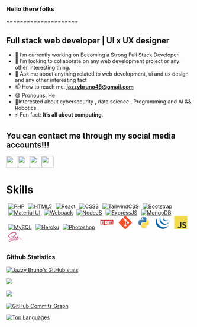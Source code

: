 ### Hello there folks

=====================

Full stack web developer | UI x UX designer
----------------------------------------------


- 🔭 I’m currently working on Becoming a Strong Full Stack Developer
- 👯 I’m looking to collaborate on any web development project or any other interesting thing.
- 💬 Ask me about anything related to web development, ui and ux design and any other interesting fact
- 📫 How to reach me: **jazzybruno45@gmail.com**
- 😄 Pronouns: He
- 🔬Interested about cybersecurity , data science , Programming and AI && Robotics
- ⚡ Fun fact: **It’s all about computing**.


You can contact me through my social media accounts!!!
------------------------------------------------------

<div style='display:flex;'>
  <a style='margin-5px;' href="https://www.linkedin.com/in/jazzy-bruno-b9861a225/" target="_blank" rel="noreferrer"><img src="https://raw.githubusercontent.com/danielcranney/readme-generator/main/public/icons/socials/linkedin.svg" width="32" height="32" /></a>
<a style='margin-5px;' href="https://www.facebook.com/jazzibruno.dushimiyimana" target="_blank" rel="noreferrer"><img src="https://raw.githubusercontent.com/danielcranney/readme-generator/main/public/icons/socials/facebook.svg" width="32" height="32" /></a>
<a style='margin-5px;' href="https://www.github.com/jazzybruno" target="_blank" rel="noreferrer"><img src="https://raw.githubusercontent.com/danielcranney/readme-generator/main/public/icons/socials/github.svg" width="32" height="32" /></a>
<a style='margin-5px;' href="https://www.instagram.com/bruno_jazzy/" target="_blank" rel="noreferrer"><img src="https://upload.wikimedia.org/wikipedia/commons/thumb/e/e7/Instagram_logo_2016.svg/768px-Instagram_logo_2016.svg.png" width="32" height="32" /></a>
</div>





Skills
================
<div style='display:block'>
<p align="left">
<a style="margin:5px;" href="https://www.php.net/" target="_blank" rel="noreferrer"><img src="https://cdn.jsdelivr.net/gh/devicons/devicon/icons/php/php-plain.svg" width="36" height="36" alt="PHP" /></a><a style="margin:5px;" href="https://developer.mozilla.org/en-US/docs/Glossary/HTML5" target="_blank" rel="noreferrer"><img src="https://cdn.jsdelivr.net/gh/devicons/devicon/icons/html5/html5-plain.svg" width="36" height="36" alt="HTML5" /></a><a style="margin:5px;" href="https://reactjs.org/" target="_blank" rel="noreferrer"><img src="https://cdn.jsdelivr.net/gh/devicons/devicon/icons/react/react-original.svg" width="36" height="36" alt="React" /></a><a style="margin:5px;" href="https://www.w3.org/TR/CSS/#css" target="_blank" rel="noreferrer"><img src="https://cdn.jsdelivr.net/gh/devicons/devicon/icons/css3/css3-plain.svg" width="36" height="36" alt="CSS3" /></a><a style="margin:5px;" href="https://tailwindcss.com/" target="_blank" rel="noreferrer"><img src="https://cdn.jsdelivr.net/gh/devicons/devicon/icons/tailwindcss/tailwindcss-plain.svg" width="36" height="36" alt="TailwindCSS" /></a><a style="margin:5px;" href="https://getbootstrap.com/" target="_blank" rel="noreferrer"><img src="https://cdn.jsdelivr.net/gh/devicons/devicon/icons/bootstrap/bootstrap-plain.svg" width="36" height="36" alt="Bootstrap" /></a><a style="margin:5px;" href="https://mui.com/" target="_blank" rel="noreferrer"><img src="https://cdn.jsdelivr.net/gh/devicons/devicon/icons/materialui/materialui-original.svg" width="36" height="36" alt="Material UI" /></a><a style="margin:5px;" href="https://webpack.js.org/" target="_blank" rel="noreferrer"><img src="https://cdn.jsdelivr.net/gh/devicons/devicon/icons/webpack/webpack-original.svg" width="36" height="36" alt="Webpack" /></a><a style="margin:5px;" href="https://nodejs.org/en/" target="_blank" rel="noreferrer"><img src="https://cdn.jsdelivr.net/gh/devicons/devicon/icons/nodejs/nodejs-original.svg" width="36" height="36" alt="NodeJS" /></a><a style="margin:5px;" href="https://expressjs.com/" target="_blank" rel="noreferrer"><img src="https://cdn.jsdelivr.net/gh/devicons/devicon/icons/express/express-original.svg" width="36" height="36" alt="ExpressJS" /></a><a style="margin:5px;" href="https://www.mongodb.com/" target="_blank" rel="noreferrer"><img src="https://cdn.jsdelivr.net/gh/devicons/devicon/icons/mongodb/mongodb-original.svg" width="36" height="36" alt="MongoDB" /></a><a style="margin:5px;" href="https://www.mysql.com/" target="_blank" rel="noreferrer"><img src="https://cdn.jsdelivr.net/gh/devicons/devicon/icons/mysql/mysql-original.svg" width="36" height="36" alt="MySQL" /></a><a style="margin:5px;" href="https://www.heroku.com/" target="_blank" rel="noreferrer"><img src="https://cdn.jsdelivr.net/gh/devicons/devicon/icons/heroku/heroku-original.svg" width="36" height="36" alt="Heroku" /></a><a style="margin:5px;" href="https://www.adobe.com/uk/products/photoshop.html" target="_blank" rel="noreferrer"><img src="https://cdn.jsdelivr.net/gh/devicons/devicon/icons/photoshop/photoshop-plain.svg" width="36" height="36" alt="Photoshop" /></a>
  <a style="margin:5px;" href="#" target="_blank" rel="noreferrer"><img src="https://github.com/devicons/devicon/blob/v2.15.1/icons/npm/npm-original-wordmark.svg" width="36" height="36" alt="NPM" /></a>
    <a style="margin:5px;" href="#" target="_blank" rel="noreferrer"><img src="https://github.com/devicons/devicon/blob/v2.15.1/icons/git/git-original.svg" width="36" height="36" alt="Git" /></a>
  <a style="margin:5px;" href="#" target="_blank" rel="noreferrer"><img src="https://github.com/devicons/devicon/blob/v2.15.1/icons/python/python-original.svg" width="36" height="36" alt="Python" /></a>
  <a style="margin:5px;" href="#" target="_blank" rel="noreferrer"><img src="https://github.com/devicons/devicon/blob/master/icons/jquery/jquery-original.svg" width="36" height="36" alt="jQuery" /></a>
    <a style="margin:5px;" href="#" target="_blank" rel="noreferrer"><img src="https://github.com/devicons/devicon/blob/master/icons/javascript/javascript-original.svg" width="36" height="36" alt="Javascript" /></a>
      <a style="margin:5px;" href="#" target="_blank" rel="noreferrer"><img src="https://github.com/devicons/devicon/blob/master/icons/sass/sass-original.svg" width="36" height="36" alt="jQuery" /></a>
</p>
</div>
  

### Github Statistics

<a href="http://www.github.com/jazzybruno"><img src="https://github-readme-stats.vercel.app/api?username=jazzybruno&show_icons=true&hide=&count_private=true&title_color=0075ff&text_color=000&icon_color=white&bg_color=fff&hide_border=true&show_icons=true" alt="Jazzy Bruno's GitHub stats" /></a>

  <a href="http://www.github.com/jazzybruno"><img src="https://github-profile-trophy.vercel.app/?username=jazzybruno" /></a>


<a href="http://www.github.com/jazzybruno"><img src="https://github-readme-streak-stats.herokuapp.com/?user=jazzybruno&stroke=ffffff&background=fff&ring=0075ff&fire=0075ff&currStreakNum=ffffff&currStreakLabel=0075ff&sideNums=000&sideLabels=000&dates=000&hide_border=true" /></a>

<a href="http://www.github.com/jazzybruno"><img src="https://activity-graph.herokuapp.com/graph?username=jazzybruno&bg_color=fff&color=000&line=0075ff&point=000&area_color=164df97a&area=true&hide_border=true&custom_title=GitHub%20Commits%20Graph" alt="GitHub Commits Graph" /></a>

<a href="https://github.com/jazzybruno" align="left"><img src="https://github-readme-stats.vercel.app/api/top-langs/?username=jazzybruno&langs_count=20&title_color=0075ff&text_color=000&icon_color=ec4899&bg_color=fff&hide_border=true&locale=en&custom_title=Top%20%Languages" alt="Top Languages" /></a>
